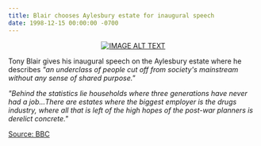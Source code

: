 ```yaml
---
title: Blair chooses Aylesbury estate for inaugural speech
date: 1998-12-15 00:00:00 -0700
---
```

<div align="center">
  <a href="http://35percent.org/img/blairaylesburyspeech.mp4"><img src="http://35percent.org/img/blairaylesbury.jpg" alt="IMAGE ALT TEXT"></a>
  </div>

Tony Blair gives his inaugural speech on the Aylesbury estate where he describes _"an underclass of people cut off from society's mainstream without any sense of shared purpose."_

_"Behind the statistics lie households where three generations have never had a job...There are estates where the biggest employer is the drugs industry, where all that is left of the high hopes of the post-war planners is derelict concrete."_

[Source: BBC](http://www.bbc.co.uk/news/special/politics97/news/06/0602/blair.shtml)
